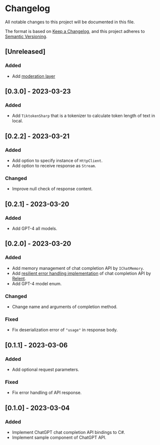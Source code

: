 # Changelog

All notable changes to this project will be documented in this file.

The format is based on [Keep a Changelog](https://keepachangelog.com/en/1.0.0/),
and this project adheres to [Semantic Versioning](https://semver.org/spec/v2.0.0.html).

## [Unreleased]

### Added 

- Add [moderation layer](https://platform.openai.com/docs/guides/chat/adding-a-moderation-layer)

## [0.3.0] - 2023-03-23

### Added

- Add `TiktokenSharp` that is a tokenizer to calculate token length of text in local.

## [0.2.2] - 2023-03-21

### Added

- Add option to specify instance of `HttpClient`.
- Add option to receive response as `Stream`.

### Changed

- Improve null check of response content.

## [0.2.1] - 2023-03-20

### Added

- Add GPT-4 all models.

## [0.2.0] - 2023-03-20

### Added

- Add memory management of chat completion API by `IChatMemory`.
- Add [resilient error handling implementation](https://github.com/mochi-neko/ChatGPT-API-unity/blob/main/Assets/Mochineko/ChatGPT_API.Relent/RelentChatCompletionAPIConnection.cs) of chat completion API by [Relent](https://github.com/mochi-neko/Relent).
- Add GPT-4 model enum.

### Changed

- Change name and arguments of completion method.

### Fixed

- Fix deserialization error of `"usage"` in response body.

## [0.1.1] - 2023-03-06

### Added

- Add optional request parameters.

### Fixed

- Fix error handling of API response.

## [0.1.0] - 2023-03-04

### Added

- Implement ChatGPT chat completion API bindings to C#.
- Implement sample component of ChatGPT API.
